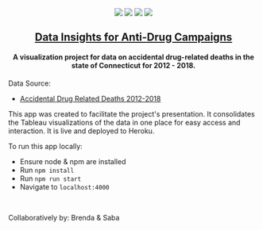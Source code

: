 <p align="center">
  <p align="center">
  <img align="center" src="https://img.shields.io/badge/express-tool-green?style=flat" />
  <img align="center" src="https://img.shields.io/badge/bootstrap-tool-blueviolet?style=flat" />
  <img align="center" src="https://img.shields.io/badge/nodejs-tool-brightgreen?style=flat" />  
  <img align="center" src="https://img.shields.io/badge/heroku-tool-violet?style=flat" />
</p>
<h2  align="center">
  <a href="https://data-insights-for-drugs.herokuapp.com/" target="_blank">Data Insights for Anti-Drug Campaigns</a>
</h2>
<h4  align="center">
A visualization project for data on accidental drug-related deaths in the state of Connecticut for 2012 - 2018.
</h4>
<p>
Data Source:
<ul>
<li><a href="https://catalog.data.gov/dataset/accidental-drug-related-deaths-2012-2018" target="_blank">Accidental Drug Related Deaths 2012-2018</a></li>
</ul>
</p>
<p>
This app was created to facilitate the project's presentation. It consolidates the Tableau visualizations of the data in one place for easy access and interaction. It is live and deployed to Heroku.
</p>
<p>
To run this app locally:
<ul>
<li>Ensure node & npm are installed</li>
<li>Run <code>npm install</code></li>
<li>Run <code>npm run start</code></li>
<li>Navigate to <code>localhost:4000</code></li>
</ul>
</p>
<br  />
<p>
Collaboratively by: Brenda & Saba
</p>

